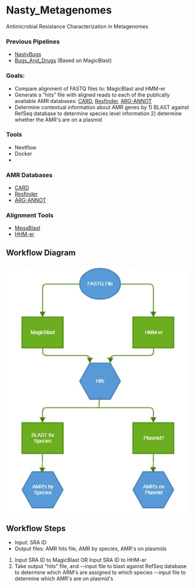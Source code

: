 # Nasty_Metagenomes
Antimicrobial Resistance Characterization in Metagenomes

### Previous Pipelines
* [NastyBugs](https://github.com/NCBI-Hackathons/MetagenomicAntibioticResistance)
* [Bugs_And_Drugs](https://github.com/NCBI-Hackathons/Bugs_And_Drugs) (Based on MagicBlast)

### Goals:
* Compare alignment of FASTQ files to: MagicBlast and HMM-er
* Generate a "hits" file with aligned reads to each of the publically available AMR databases: [CARD](https://card.mcmaster.ca/), [Resfinder](https://cge.cbs.dtu.dk/services/ResFinder/), [ARG-ANNOT](https://omictools.com/arg-annot-tool)
* Determine contextual information about AMR genes by 1) BLAST against RefSeq database to determine species level information 2) determine whether the AMR's are on a plasmid

### Tools
* Nextflow
* Docker
* 

### AMR Databases
* [CARD](https://card.mcmaster.ca/)
* [Resfinder](https://cge.cbs.dtu.dk/services/ResFinder/)
* [ARG-ANNOT](https://omictools.com/arg-annot-tool)

### Alignment Tools
* [MegaBlast](https://ncbi.github.io/magicblast/)
* [HHM-er](https://github.com/EddyRivasLab/hmmer)

## Workflow Diagram
![workflow](https://github.com/NCBI-Hackathons/Nasty_Metagenomes/blob/master/images/Workflow.JPG)

## Workflow Steps
* Input: SRA ID
* Output files: AMR hits file, AMR by species, AMR's on plasmids

1) Input SRA ID to MagicBlast OR Input SRA ID to HHM-er
2) Take output "hits" file, and 
--input file to blast against RefSeq database to determine which ARM's are assigned to which species
--input file to determine which AMR's are on plasmid's
